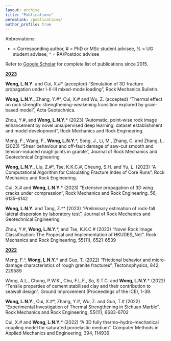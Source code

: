 ```yaml
---
layout: archive
title: "Publications"
permalink: /publications/
author_profile: true
---
```


[//]: # ({% if author.googlescholar %})

[//]: # ()

[//]: # (  You can also find my articles on <u><a href="{{author.googlescholar}}">my Google Scholar profile</a>.</u>)

[//]: # ()

[//]: # ({% endif %})

[//]: # ()

[//]: # ()

[//]: # ({% include base_path %})

[//]: # ()

[//]: # ()

[//]: # ({% for post in site.publications reversed %})

[//]: # ()

[//]: # (  {% include archive-single.html %})

[//]: # ()

[//]: # ({% endfor %})

Abbreviations:

* = Corresponding author, # = PhD or MSc student advisee, % = UG student advisee, ^ = RA/Postdoc advisee

Refer to [Google Scholar](https://scholar.google.com.hk/citations?user=j_BFCYsAAAAJ&hl=e) for complete list of
publications since 2015.

**<ins>2023</ins>**

**Wong, L.N.Y**. and Cui, X.#* (accepted) “Simulation of 3D fracture propagation under I-II-III mixed-mode loading”, Rock
Mechanics Bulletin.

**Wong, L.N.Y.**, Zhang, Y.#*, Cui, X.# and Wu, Z. (accepted) “Thermal effect on rock strength: strengthening-weakening
transition explored by grain-based model”, Acta Geotechnica.

Zhou, Y.#, and **Wong, L.N.Y.*** (2023) “Automatic, point-wise rock image enhancement by novel unsupervised deep learning:
dataset establishment and model development”, Rock Mechanics and Rock Engineering.

Meng, F., Wang, F., **Wong, L.N.Y.***, Song, J., Li, M., Zhang, C. and Zhang, L. (2023) “Shear behaviour and off-fault
damage of saw-cut smooth and tension-induced rough joints in granite”, Journal of Rock Mechanics and Geotechnical
Engineering

**Wong, L.N.Y.**, Liu, Z.#*, Tse, K.K.C.#, Cheung, S.H. and Yu, L. (2023) “A Computational Algorithm for Calculating
Fracture Index of Core Runs”. Rock Mechanics and Rock Engineering.

Cui, X.# and **Wong, L.N.Y.*** (2023) “Extensive propagation of 3D wing cracks under compression”, Rock Mechanics and Rock
Engineering. 56, 6135–6142

**Wong, L.N.Y.** and Tang, Z.^* (2023) “Preliminary estimation of rock-fall lateral dispersion by laboratory test”, Journal
of Rock Mechanics and Geotechnical Engineering

Zhou, Y.#, **Wong, L.N.Y.***, and Tse, K.K.C.# (2023) “Novel Rock Image Classification: The Proposal and Implementation of
HKUDES_Net”. Rock Mechanics and Rock Engineering, 55(11), 6521-6539

**<ins>2022</ins>**

Meng, F.^, **Wong, L.N.Y.*** and Guo, T. (2022) “Frictional behavior and micro-damage characteristics of rough granite
fractures”, Tectonophysics, 842, 229589

Wong, A.L., Chung, P.W.K., Chu, F.L.F., So, S.T.C. and **Wong, L.N.Y.*** (2022) “Tensile properties of cement stabilised clay
and their contribution to seawall design”. Ground Improvement (Proceedings of the ICE), 1-39.

**Wong, L.N.Y.**, Cui, X.#*, Zhang, Y.#, Wu, Z. and Guo, T.# (2022) “Experimental Investigation of Thermal Strengthening in
Sichuan Marble”. Rock Mechanics and Rock Engineering, 55(11), 6683-6702

Cui, X.# and **Wong, L.N.Y.*** (2022) “A 3D fully thermo–hydro–mechanical coupling model for saturated poroelastic medium”.
Computer Methods in Applied Mechanics and Engineering, 394, 114939.